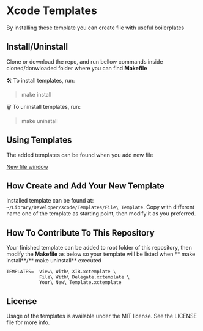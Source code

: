 # Xcode Templates

By installing these template you can create file with useful boilerplates

## Install/Uninstall

Clone or download the repo, and run bellow commands inside cloned/donwloaded folder where you can find **Makefile**

🛠 To install templates, run:

> make install


🗑 To uninstall templates, run:

> make uninstall

## Using Templates

The added templates can be found when you add new file

[New file window](docs/images/templates.png)

## How Create and Add Your New Template

Installed template can be found at: `~/Library/Developer/Xcode/Templates/File\ Template`.
Copy with different name one of the template as starting point, then modify it as you preferred.

## How To Contribute To This Repository

Your finished template can be added to root folder of this repository, then modify the **Makefile** as below so your template will be listed when ** make install**/** make uninstall** executed

```
TEMPLATES=	View\ With\ XIB.xctemplate \
			File\ With\ Delegate.xctemplate \
			Your\ New\ Template.xctemplate

```

## License

Usage of the templates is available under the MIT license. See the LICENSE file for more info.




